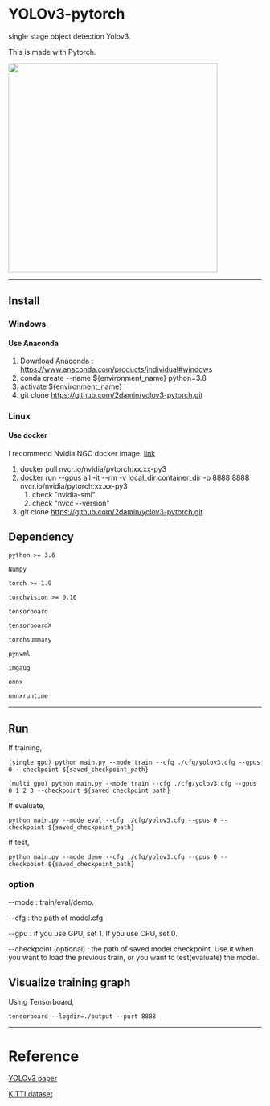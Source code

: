 # YOLOv3-pytorch

single stage object detection Yolov3.

This is made with Pytorch.


<img src=https://production-media.paperswithcode.com/methods/Screen_Shot_2020-06-24_at_12.52.19_PM_awcwYBa.png width=416>

----------------------------

## Install

### Windows

#### Use Anaconda

1. Download Anaconda : https://www.anaconda.com/products/individual#windows
2. conda create --name ${environment_name} python=3.8
3. activate ${environment_name}
4. git clone https://github.com/2damin/yolov3-pytorch.git


### Linux

#### Use docker

I recommend Nvidia NGC docker image. [link](https://catalog.ngc.nvidia.com/orgs/nvidia/containers/pytorch)

1. docker pull nvcr.io/nvidia/pytorch:xx.xx-py3
2. docker run --gpus all -it --rm -v local_dir:container_dir -p 8888:8888 nvcr.io/nvidia/pytorch:xx.xx-py3
   1. check "nvidia-smi"
   2. check "nvcc --version"
3. git clone https://github.com/2damin/yolov3-pytorch.git


## Dependency

```
python >= 3.6

Numpy

torch >= 1.9

torchvision >= 0.10

tensorboard

tensorboardX

torchsummary

pynvml

imgaug

onnx

onnxruntime
```

-------------------

## Run

If training,

```{r, engine='bash', count_lines}
(single gpu) python main.py --mode train --cfg ./cfg/yolov3.cfg --gpus 0 --checkpoint ${saved_checkpoint_path}

(multi gpu) python main.py --mode train --cfg ./cfg/yolov3.cfg --gpus 0 1 2 3 --checkpoint ${saved_checkpoint_path}
```

If evaluate,

```{r, engine='bash', count_lines}
python main.py --mode eval --cfg ./cfg/yolov3.cfg --gpus 0 --checkpoint ${saved_checkpoint_path}
```

If test,

```{r, engine='bash', count_lines}
python main.py --mode demo --cfg ./cfg/yolov3.cfg --gpus 0 --checkpoint ${saved_checkpoint_path}
```

### option

--mode : train/eval/demo.

--cfg : the path of model.cfg.

--gpu : if you use GPU, set 1. If you use CPU, set 0.

--checkpoint (optional) : the path of saved model checkpoint. Use it when you want to load the previous train, or you want to test(evaluate) the model.



## Visualize training graph

Using Tensorboard,

```{r, engine='bash', count_lines}
tensorboard --logdir=./output --port 8888
```

-------------------------

# Reference

[YOLOv3 paper](https://arxiv.org/abs/1804.02767)

[KITTI dataset](http://www.cvlibs.net/datasets/kitti/eval_object.php?obj_benchmark=2d)